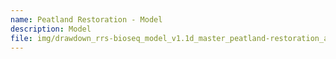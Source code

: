 ```yaml
---
name: Peatland Restoration - Model
description: Model
file: img/drawdown_rrs-bioseq_model_v1.1d_master_peatland-restoration_apr2019.xlsm
---
```

